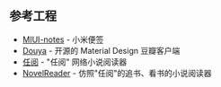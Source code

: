## 参考工程

- [MIUI-notes](https://github.com/MiCode/Notes) - 小米便签
- [Douya](https://github.com/DreaminginCodeZH/Douya) - 开源的 Material Design 豆瓣客户端
- [任阅](https://github.com/smuyyh/BookReader) - "任阅" 网络小说阅读器
- [NovelReader](https://github.com/newbiechen1024/NovelReader) - 仿照"任阅"的追书、看书的小说阅读器
